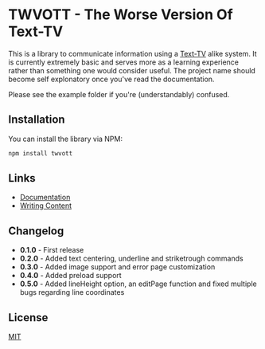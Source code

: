 # TWVOTT - The Worse Version Of Text-TV

This is a library to communicate information using a [Text-TV](https://www.svt.se/text-tv/100) alike system. It is currently extremely basic and serves more as a learning experience rather than something one would consider useful. The project name should become self explonatory once you've read the documentation.

Please see the example folder if you're (understandably) confused.

## Installation

You can install the library via NPM:

```bash
npm install twvott
```

## Links

- [Documentation](https://github.com/TheWilley/TWVOTT/blob/main/docs/docs.md)
- [Writing Content](https://github.com/TheWilley/TWVOTT/blob/main/docs/writing_content.md)

## Changelog

- **0.1.0** - First release
- **0.2.0** - Added text centering, underline and striketrough commands
- **0.3.0** - Added image support and error page customization
- **0.4.0** - Added preload support
- **0.5.0** - Added lineHeight option, an editPage function and fixed multiple bugs regarding line coordinates

## License

[MIT](https://github.com/TheWilley/twvott/blob/main/LICENSE)
